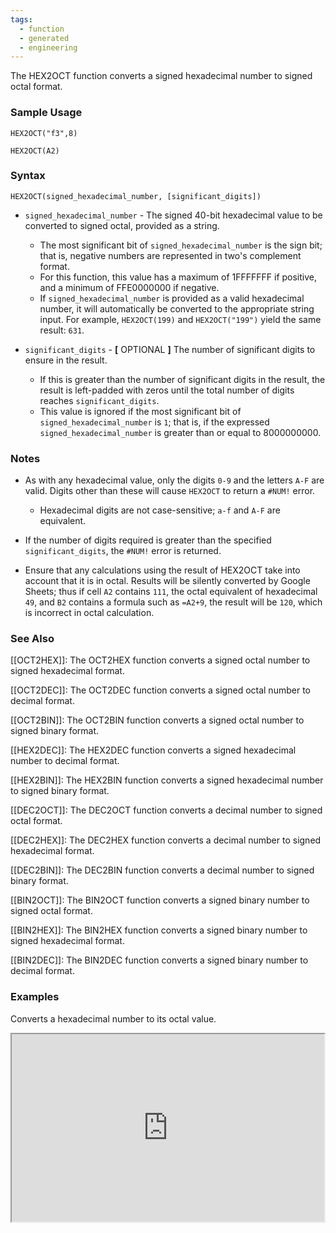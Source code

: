 ```yaml
---
tags:
  - function
  - generated
  - engineering
---
```


The HEX2OCT function converts a signed hexadecimal number to signed octal format.

### Sample Usage

`HEX2OCT("f3",8)`

`HEX2OCT(A2)`

### Syntax

`HEX2OCT(signed_hexadecimal_number, [significant_digits])`

* `signed_hexadecimal_number` - The signed 40-bit hexadecimal value to be converted to signed octal, provided as a string.

  + The most significant bit of `signed_hexadecimal_number` is the sign bit; that is, negative numbers are represented in two's complement format.
  + For this function, this value has a maximum of 1FFFFFFF if positive, and a minimum of FFE0000000 if negative.
  + If `signed_hexadecimal_number` is provided as a valid hexadecimal number, it will automatically be converted to the appropriate string input. For example, `HEX2OCT(199)` and `HEX2OCT("199")` yield the same result: `631`.
* `significant_digits` - **[** OPTIONAL **]** The number of significant digits to ensure in the result.

  + If this is greater than the number of significant digits in the result, the result is left-padded with zeros until the total number of digits reaches `significant_digits`.
  + This value is ignored if the most significant bit of `signed_hexadecimal_number` is `1`; that is, if the expressed `signed_hexadecimal_number` is greater than or equal to 8000000000.

### Notes

* As with any hexadecimal value, only the digits `0-9` and the letters `A-F` are valid. Digits other than these will cause `HEX2OCT` to return a `#NUM!` error.

  + Hexadecimal digits are not case-sensitive; `a-f` and `A-F` are equivalent.
* If the number of digits required is greater than the specified `significant_digits`, the `#NUM!` error is returned.
* Ensure that any calculations using the result of HEX2OCT take into account that it is in octal. Results will be silently converted by Google Sheets; thus if cell `A2` contains `111`, the octal equivalent of hexadecimal `49`, and `B2` contains a formula such as `=A2+9`, the result will be `120`, which is incorrect in octal calculation.

### See Also

[[OCT2HEX]]: The OCT2HEX function converts a signed octal number to signed hexadecimal format.

[[OCT2DEC]]: The OCT2DEC function converts a signed octal number to decimal format.

[[OCT2BIN]]: The OCT2BIN function converts a signed octal number to signed binary format.

[[HEX2DEC]]: The HEX2DEC function converts a signed hexadecimal number to decimal format.

[[HEX2BIN]]: The HEX2BIN function converts a signed hexadecimal number to signed binary format.

[[DEC2OCT]]: The DEC2OCT function converts a decimal number to signed octal format.

[[DEC2HEX]]: The DEC2HEX function converts a decimal number to signed hexadecimal format.

[[DEC2BIN]]: The DEC2BIN function converts a decimal number to signed binary format.

[[BIN2OCT]]: The BIN2OCT function converts a signed binary number to signed octal format.

[[BIN2HEX]]: The BIN2HEX function converts a signed binary number to signed hexadecimal format.

[[BIN2DEC]]: The BIN2DEC function converts a signed binary number to decimal format.

### Examples

Converts a hexadecimal number to its octal value.

<iframe height="300" src="https://docs.google.com/spreadsheet/pub?key=0As3tAuweYU9QdGRMdWdORm9kZ2VsTnU2Z1p1eGhXWkE&amp;single=true&amp;gid=0&amp;output=html&amp;widget=true" width="500"></iframe>